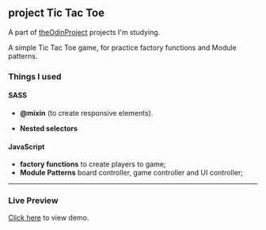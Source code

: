 
## project Tic Tac Toe

 A part of [theOdinProject](http://theodinproject.com) projects I'm studying.
  

A simple Tic Tac Toe game, for practice factory functions and Module patterns.
  
### Things I used

#### SASS

-  **@mixin** (to create responsive elements).

-  **Nested selectors**

  
#### JavaScript

-  **factory functions** to create players to game;
 -  **Module Patterns** board controller, game controller and UI controller;
  
<hr>

### Live Preview

[Click here](https://asaks84.github.io/tic-tac-toe/) to view demo.
